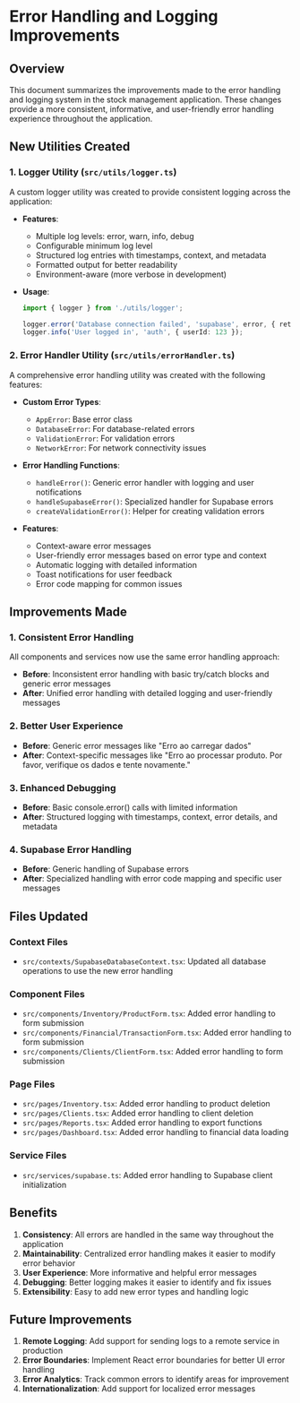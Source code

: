 # Error Handling and Logging Improvements

## Overview

This document summarizes the improvements made to the error handling and logging system in the stock management application. These changes provide a more consistent, informative, and user-friendly error handling experience throughout the application.

## New Utilities Created

### 1. Logger Utility (`src/utils/logger.ts`)

A custom logger utility was created to provide consistent logging across the application:

- **Features**:
  - Multiple log levels: error, warn, info, debug
  - Configurable minimum log level
  - Structured log entries with timestamps, context, and metadata
  - Formatted output for better readability
  - Environment-aware (more verbose in development)

- **Usage**:
  ```typescript
  import { logger } from './utils/logger';
  
  logger.error('Database connection failed', 'supabase', error, { retryCount: 3 });
  logger.info('User logged in', 'auth', { userId: 123 });
  ```

### 2. Error Handler Utility (`src/utils/errorHandler.ts`)

A comprehensive error handling utility was created with the following features:

- **Custom Error Types**:
  - `AppError`: Base error class
  - `DatabaseError`: For database-related errors
  - `ValidationError`: For validation errors
  - `NetworkError`: For network connectivity issues

- **Error Handling Functions**:
  - `handleError()`: Generic error handler with logging and user notifications
  - `handleSupabaseError()`: Specialized handler for Supabase errors
  - `createValidationError()`: Helper for creating validation errors

- **Features**:
  - Context-aware error messages
  - User-friendly error messages based on error type and context
  - Automatic logging with detailed information
  - Toast notifications for user feedback
  - Error code mapping for common issues

## Improvements Made

### 1. Consistent Error Handling

All components and services now use the same error handling approach:

- **Before**: Inconsistent error handling with basic try/catch blocks and generic error messages
- **After**: Unified error handling with detailed logging and user-friendly messages

### 2. Better User Experience

- **Before**: Generic error messages like "Erro ao carregar dados"
- **After**: Context-specific messages like "Erro ao processar produto. Por favor, verifique os dados e tente novamente."

### 3. Enhanced Debugging

- **Before**: Basic console.error() calls with limited information
- **After**: Structured logging with timestamps, context, error details, and metadata

### 4. Supabase Error Handling

- **Before**: Generic handling of Supabase errors
- **After**: Specialized handling with error code mapping and specific user messages

## Files Updated

### Context Files
- `src/contexts/SupabaseDatabaseContext.tsx`: Updated all database operations to use the new error handling

### Component Files
- `src/components/Inventory/ProductForm.tsx`: Added error handling to form submission
- `src/components/Financial/TransactionForm.tsx`: Added error handling to form submission
- `src/components/Clients/ClientForm.tsx`: Added error handling to form submission

### Page Files
- `src/pages/Inventory.tsx`: Added error handling to product deletion
- `src/pages/Clients.tsx`: Added error handling to client deletion
- `src/pages/Reports.tsx`: Added error handling to export functions
- `src/pages/Dashboard.tsx`: Added error handling to financial data loading

### Service Files
- `src/services/supabase.ts`: Added error handling to Supabase client initialization

## Benefits

1. **Consistency**: All errors are handled in the same way throughout the application
2. **Maintainability**: Centralized error handling makes it easier to modify error behavior
3. **User Experience**: More informative and helpful error messages
4. **Debugging**: Better logging makes it easier to identify and fix issues
5. **Extensibility**: Easy to add new error types and handling logic

## Future Improvements

1. **Remote Logging**: Add support for sending logs to a remote service in production
2. **Error Boundaries**: Implement React error boundaries for better UI error handling
3. **Error Analytics**: Track common errors to identify areas for improvement
4. **Internationalization**: Add support for localized error messages